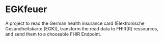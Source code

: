 # EGKfeuer
A project to read the German health insurance card (Elektronische Gesundheitskarte (EGK)), transform the read data to FHIR(R) ressources, and send them to a choosable FHIR Endpoint.

